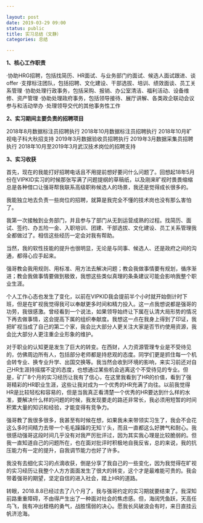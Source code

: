 ```yaml
---

layout: post
date: 2019-03-29 09:00
status: public
title: 实习总结（文静）
categories: 总结 

---
```



**1、核心工作职责**

·协助HRG招聘，包括找简历、HR面试、与业务部门约面试、候选人面试跟进、谈offer
·支撑标注团队，包括招聘、文化建设、干部选拔、培训、绩效面谈、员工关系管理
·协助处理行政事务，包括采购、报销、办公室清洁、福利活动、设备维修、资产管理
·协助处理政府事务，包括领导接待、展厅讲解、各类政企联动会议参与和活动举办
·处理领导交代的其他事务性工作

**2、实习期间主要负责的招聘项目**

2018年8月数据标注员招聘执行
2018年10月数据标注员招聘执行
2018年10月旷视电子科大秋招支持
2019年3月数据验收员招聘执行
2019年3月数据采集员招聘执行
2018年10月至2019年3月武汉技术岗位的招聘支持

**3、实习收获**

首先，现在的我能打好招聘电话且不用提前想好要问什么问题了。回想起18年5月份在VIPKID实习的时候那张写满了问题提纲的草稿纸，以及刚来旷视时畏畏缩缩总是各种借口让强哥帮我联系高级职称候选人的场景，我还是觉得成长很多的。

我能独立地去负责一些岗位的招聘，就算是我完全不懂的技术岗也没有那么害怕了。

我第一次接触到业务部门，并且参与了部门从无到运营成熟的过程。找简历、面试、签约、办五险一金、入职培训、团建、干部选拔、文化建设、员工关系管理我全都做过了。相信这些经历一定会对我有帮助。

当然，我的软性技能的提升也很明显，无论是与同事、候选人、还是政府之间的沟通，都得心应手起来。

强哥教会我用规则、用标准、用方法去解决问题；教会我做事情要有规划，循序渐进；教会我做事情要做到极致，我想这些类似真理的条条建议可能会影响我整个职业生涯。

个人工作心态也发生了变化，以前在VIPKID我会提前半个小时就开始倒计时下班，但是在旷视我觉得我可以奉献更多时间和精力投入。这一点我想说都是强哥的功劳，我很感激。曾经看到一个说法，如果领导始终让下属在认清大局形势的情况下再去做事情，这会提高下属的组织奉献度。我想这一点在我身上得到了印证，我把旷视当成了自己的第二个家，我会比大部分人更关注大家是否节约使用资源，我会比大部分人更注重企业形象的维护。

对于职业的认知更是发生了巨大的转变。在西财，人力资源管理专业是不受待见的，仿佛周边所有人，包括部分老师都是持悲观的态度。同学们更是抓住每一个机会转专业、换专业升学、出国交换等。我当然会收到环境的影响，来实习前还对自己HR生涯持摇摆不定的态度，也想通过某些机会逃离这个不受待见的专业。但是，矿厂8个月的实习经历让我有了信心，在这里我看到了HR的价值，看到了强哥精彩的HR职业生涯，这些让我对成为一个优秀的HR充满了向往。以前我觉得HR是比较轻松和容易的，但是当我真正看清楚一个优秀的HR要达到什么样的水准，要解决什么样的问题的时候，我发现要走的路还非常长，我必须用短暂的时间积累大量的知识和经验，才能变得有竞争力。

强哥教了我很多很多，我甚至有时候在想，如果我未来带领实习生了，我会不会花这么多时间精力去带一个毛毛躁躁的无知丫头，而且一直都这么好脾气和耐心。我很感动强哥这段时间几乎没有对我严厉批评过，因为其实我心理是比较脆弱的。但我一直知道自己的问题所在，也在面对批评时积极地自我反省，总的来说，我的抗压能力有一定的提升，自我调节能力也好了许多。

我没有去细化实习的点滴收获，倒是分享了我自己的一些变化，因为我觉得在旷视的实习经历让我整个人方方面面发生了很大的转变，这个才是最难能可贵的。我会带着强哥的期望，坚定自信的进入社会，踏上HR的道路。

转眼，2018.8.8已经过去了八个月了，我与强哥约定的实习期就要结束了。我深知前路重重障碍，不由得产生出了一种面对社会的焦虑感。但，海阔凭鱼跃，天高任鸟飞，我有冲出桎梏的勇气，战胜懦弱的决心。愿我长风破浪会有时，来日直挂云帆济沧海。
